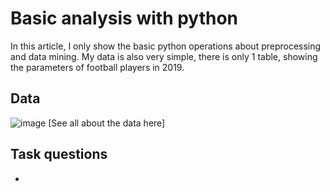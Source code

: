 # Basic analysis with python
In this article, I only show the basic python operations about preprocessing and data mining. My data is also very simple, there is only 1 table, showing the parameters of football players in 2019.
## Data
![image](https://github.com/DooPhiLong/Basic-analysis-with-python-1/assets/120476961/36c71344-2d49-4e38-ba21-1ba80cdd77cf)
[See all about the data here]
## Task questions 
- 
